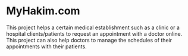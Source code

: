 # MyHakim.com
This project helps a certain medical establishment such as a clinic or a hospital clients/patients to request an appointment with a doctor online. This project can also help doctors to manage the schedules of their appointments with their patients. 
